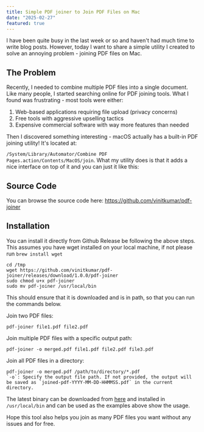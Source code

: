 ```yaml
---
title: Simple PDF joiner to Join PDF Files on Mac
date: "2025-02-27"
featured: true
---
```


I have been quite busy in the last week or so and haven't had much time to write blog posts. However, today I want to share a simple utility I created to solve an annoying problem - joining PDF files on Mac.

## The Problem

Recently, I needed to combine multiple PDF files into a single document. Like many people, I started searching online for PDF joining tools. What I found was frustrating - most tools were either:

1. Web-based applications requiring file upload (privacy concerns)
2. Free tools with aggressive upselling tactics
3. Expensive commercial software with way more features than needed

Then I discovered something interesting - macOS actually has a built-in PDF joining utility! It's located at:


`/System/Library/Automator/Combine PDF Pages.action/Contents/MacOS/join`. What my utility does is that it adds a nice interface on top of it and you can just it like this:


## Source Code

You can browse the source code here: https://github.com/vinitkumar/pdf-joiner

## Installation

You can install it directly from Github Release be following the above steps. This assumes you have wget installed
on your local machine, if not please run `brew install wget`

```
cd /tmp
wget https://github.com/vinitkumar/pdf-joiner/releases/download/1.0.0/pdf-joiner
sudo chmod u+x pdf-joiner
sudo mv pdf-joiner /usr/local/bin
```

This should ensure that it is downloaded and is in path, so that you can run the commands below.

Join two PDF files:
```
pdf-joiner file1.pdf file2.pdf
```

Join multiple PDF files with a specific output path:
```
pdf-joiner -o merged.pdf file1.pdf file2.pdf file3.pdf
```

Join all PDF files in a directory:
```
pdf-joiner -o merged.pdf /path/to/directory/*.pdf
`-o`: Specify the output file path. If not provided, the output will be saved as `joined-pdf-YYYY-MM-DD-HHMMSS.pdf` in the current directory.
```


The latest binary can be downloaded from [here](https://github.com/vinitkumar/pdf-joiner/releases/download/1.0.0/pdf-joiner) and installed in `/usr/local/bin` and can be used as the examples above show the usage.

Hope this tool also helps you join as many PDF files you want without any issues and for free.


